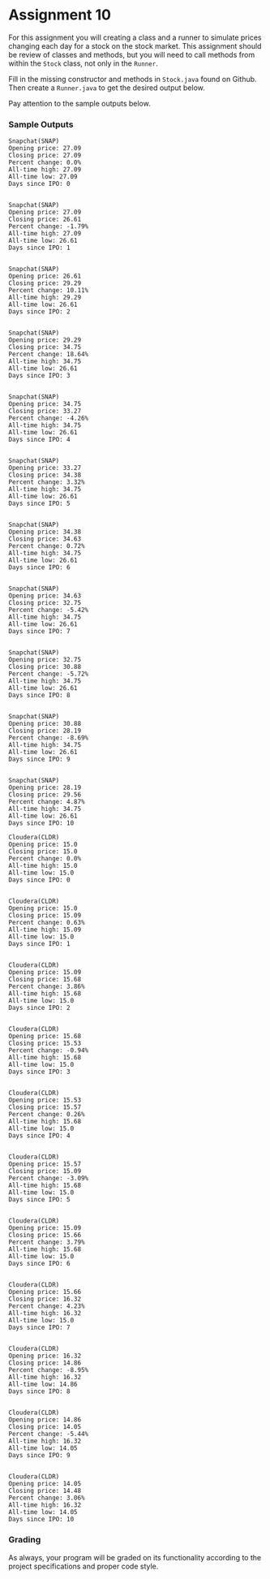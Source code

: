 # Assignment 10

For this assignment you will creating a class and a runner to simulate prices changing each day for a stock on the stock market. This assignment should be review of classes and methods, but you will need to call methods from within the `Stock` class, not only in the `Runner`.

Fill in the missing constructor and methods in `Stock.java` found on Github. Then create a `Runner.java` to get the desired output below.

Pay attention to the sample outputs below.

### Sample Outputs

```
Snapchat(SNAP)
Opening price: 27.09
Closing price: 27.09
Percent change: 0.0%
All-time high: 27.09
All-time low: 27.09
Days since IPO: 0


Snapchat(SNAP)
Opening price: 27.09
Closing price: 26.61
Percent change: -1.79%
All-time high: 27.09
All-time low: 26.61
Days since IPO: 1


Snapchat(SNAP)
Opening price: 26.61
Closing price: 29.29
Percent change: 10.11%
All-time high: 29.29
All-time low: 26.61
Days since IPO: 2


Snapchat(SNAP)
Opening price: 29.29
Closing price: 34.75
Percent change: 18.64%
All-time high: 34.75
All-time low: 26.61
Days since IPO: 3


Snapchat(SNAP)
Opening price: 34.75
Closing price: 33.27
Percent change: -4.26%
All-time high: 34.75
All-time low: 26.61
Days since IPO: 4


Snapchat(SNAP)
Opening price: 33.27
Closing price: 34.38
Percent change: 3.32%
All-time high: 34.75
All-time low: 26.61
Days since IPO: 5


Snapchat(SNAP)
Opening price: 34.38
Closing price: 34.63
Percent change: 0.72%
All-time high: 34.75
All-time low: 26.61
Days since IPO: 6


Snapchat(SNAP)
Opening price: 34.63
Closing price: 32.75
Percent change: -5.42%
All-time high: 34.75
All-time low: 26.61
Days since IPO: 7


Snapchat(SNAP)
Opening price: 32.75
Closing price: 30.88
Percent change: -5.72%
All-time high: 34.75
All-time low: 26.61
Days since IPO: 8


Snapchat(SNAP)
Opening price: 30.88
Closing price: 28.19
Percent change: -8.69%
All-time high: 34.75
All-time low: 26.61
Days since IPO: 9


Snapchat(SNAP)
Opening price: 28.19
Closing price: 29.56
Percent change: 4.87%
All-time high: 34.75
All-time low: 26.61
Days since IPO: 10
```

```
Cloudera(CLDR)
Opening price: 15.0
Closing price: 15.0
Percent change: 0.0%
All-time high: 15.0
All-time low: 15.0
Days since IPO: 0


Cloudera(CLDR)
Opening price: 15.0
Closing price: 15.09
Percent change: 0.63%
All-time high: 15.09
All-time low: 15.0
Days since IPO: 1


Cloudera(CLDR)
Opening price: 15.09
Closing price: 15.68
Percent change: 3.86%
All-time high: 15.68
All-time low: 15.0
Days since IPO: 2


Cloudera(CLDR)
Opening price: 15.68
Closing price: 15.53
Percent change: -0.94%
All-time high: 15.68
All-time low: 15.0
Days since IPO: 3


Cloudera(CLDR)
Opening price: 15.53
Closing price: 15.57
Percent change: 0.26%
All-time high: 15.68
All-time low: 15.0
Days since IPO: 4


Cloudera(CLDR)
Opening price: 15.57
Closing price: 15.09
Percent change: -3.09%
All-time high: 15.68
All-time low: 15.0
Days since IPO: 5


Cloudera(CLDR)
Opening price: 15.09
Closing price: 15.66
Percent change: 3.79%
All-time high: 15.68
All-time low: 15.0
Days since IPO: 6


Cloudera(CLDR)
Opening price: 15.66
Closing price: 16.32
Percent change: 4.23%
All-time high: 16.32
All-time low: 15.0
Days since IPO: 7


Cloudera(CLDR)
Opening price: 16.32
Closing price: 14.86
Percent change: -8.95%
All-time high: 16.32
All-time low: 14.86
Days since IPO: 8


Cloudera(CLDR)
Opening price: 14.86
Closing price: 14.05
Percent change: -5.44%
All-time high: 16.32
All-time low: 14.05
Days since IPO: 9


Cloudera(CLDR)
Opening price: 14.05
Closing price: 14.48
Percent change: 3.06%
All-time high: 16.32
All-time low: 14.05
Days since IPO: 10
```

### Grading

As always, your program will be graded on its functionality according to the project specifications and proper code style.

